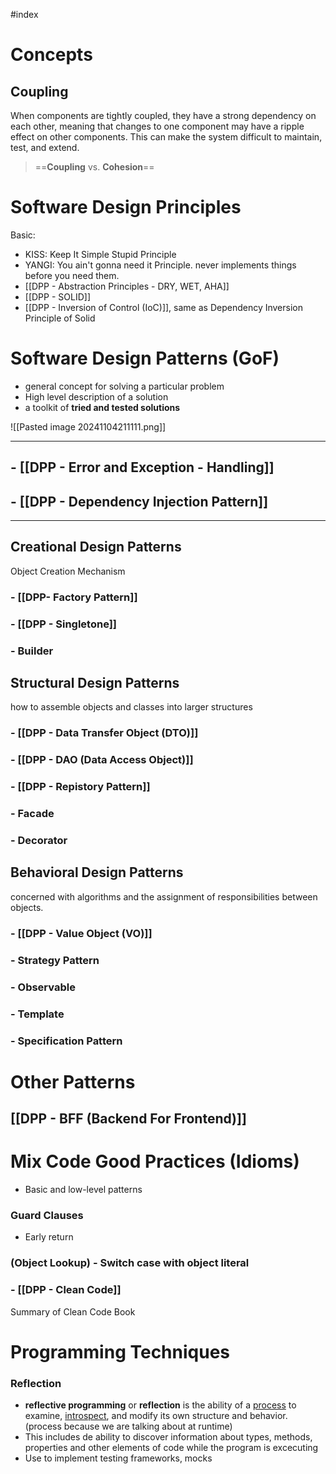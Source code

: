 #index
# Concepts
## Coupling

When components are tightly coupled, they have a strong dependency on each other, meaning that changes to one component may have a ripple effect on other components. This can make the system difficult to maintain, test, and extend.

> ==**Coupling** vs. **Cohesion**==
# Software Design Principles

Basic:
+ KISS: Keep It Simple Stupid Principle
+ YANGI: You ain't gonna need it Principle. never implements things before you need them.
+ [[DPP - Abstraction Principles - DRY, WET, AHA]]
+ [[DPP - SOLID]]
+ [[DPP - Inversion of Control (IoC)]], same as Dependency Inversion Principle of Solid

# Software Design Patterns (GoF)

+ general concept for solving a particular problem
+ High level description of a solution
+ a toolkit of **tried and tested solutions**

![[Pasted image 20241104211111.png]]

---
## -  [[DPP - Error and Exception - Handling]]

## - [[DPP - Dependency Injection Pattern]]
---
## Creational Design Patterns
Object Creation Mechanism
### - [[DPP- Factory Pattern]]
### - [[DPP - Singletone]]
### - Builder

## Structural Design Patterns
how to assemble objects and classes into larger structures
### - [[DPP - Data Transfer Object (DTO)]]
### - [[DPP - DAO (Data Access Object)]]
### - [[DPP - Repistory Pattern]]
### - Facade
### - Decorator

## Behavioral Design Patterns
concerned with algorithms and the assignment of responsibilities between objects.
### - [[DPP - Value Object (VO)]]
### - Strategy Pattern
### - Observable
### - Template
### - Specification Pattern
# Other Patterns
## [[DPP - BFF (Backend For Frontend)]]
# Mix Code Good Practices (Idioms)
+ Basic and low-level patterns
### Guard Clauses
+ Early return
### (Object Lookup) - Switch case with object literal

### - [[DPP - Clean Code]]
Summary of Clean Code Book
# Programming Techniques
### Reflection
+ **reflective programming** or **reflection** is the ability of a [process](https://en.wikipedia.org/wiki/Process_(computing) "Process (computing)") to examine, [introspect](https://en.wikipedia.org/wiki/Introspection_(computer_science) "Introspection (computer science)"), and modify its own structure and behavior. (process because we are talking about at runtime)
+ This includes de ability to discover information about types, methods, properties and other elements of code while the program is excecuting
+ Use to implement testing frameworks, mocks